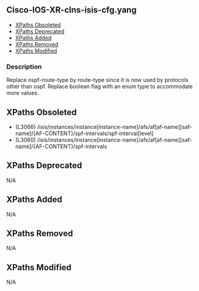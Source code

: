 ## Cisco-IOS-XR-clns-isis-cfg.yang

- [XPaths Obsoleted](#xpaths-obsoleted)
- [XPaths Deprecated](#xpaths-deprecated)
- [XPaths Added](#xpaths-added)
- [XPaths Removed](#xpaths-removed)
- [XPaths Modified](#xpaths-modified)

### Description

Replace ospf-route-type by route-type since it is now used by protocols other than ospf. Replace boolean flag with an enum type to accommodate more values.

## XPaths Obsoleted

- (L3066)	/isis/instances/instance[instance-name]/afs/af[af-name][saf-name]/{AF-CONTENT}/spf-intervals/spf-interval[level]
- (L3060)	/isis/instances/instance[instance-name]/afs/af[af-name][saf-name]/{AF-CONTENT}/spf-intervals

## XPaths Deprecated

N/A

## XPaths Added

N/A

## XPaths Removed

N/A

## XPaths Modified

N/A

